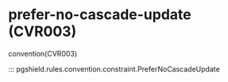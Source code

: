 # prefer-no-cascade-update (CVR003)

convention(CVR003)

::: pgshield.rules.convention.constraint.PreferNoCascadeUpdate


